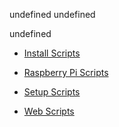 undefined
undefined
undefined
* [Install Scripts](/install/)
* [Raspberry Pi Scripts](/raspberrypi/)
* [Setup Scripts](/setup/)
* [Web Scripts](/web/)



